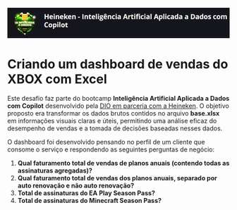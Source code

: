 ![Bootcamp](./bootcamp.png)

# Criando um dashboard de vendas do XBOX com Excel

Este desafio faz parte do bootcamp **Inteligência Artificial Aplicada a Dados com Copilot** desenvolvido pela [DIO em parceria com a Heineken](https://web.dio.me/track/coding-the-future-heineken-ia-para-analise-de-dados). 
O objetivo proposto era transformar os dados brutos contidos no arquivo **base.xlsx** em informações visuais claras e úteis, permitindo uma análise eficaz do desempenho de vendas e a tomada de decisões baseadas nesses dados.

O dashboard foi desenvolvido pensando no perfil de um cliente que consome o serviço e respondendo as seguintes perguntas de negócio:

1. **Qual faturamento total de vendas de planos anuais (contendo todas as assinaturas agregadas)?**
2. **Qual faturamento total de vendas dos planos anuais, separado por auto renovação e não auto renovação?**
3. **Total de assinaturas do EA Play Season Pass?**
4. **Total de assinaturas do Minecraft Season Pass?**
